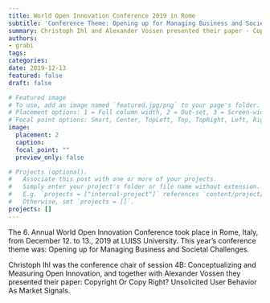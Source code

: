 ```yaml
---
title: World Open Innovation Conference 2019 in Rome
subtitle: 'Conference Theme: Opening up for Managing Business and Societal Challenges'
summary: Christoph Ihl and Alexander Vossen presented their paper - Copyright Or Copy Right? Unsolicited User Behavior As Market Signals
authors:
- grabi
tags:
categories:
date: 2019-12-13
featured: false
draft: false

# Featured image
# To use, add an image named `featured.jpg/png` to your page's folder.
# Placement options: 1 = Full column width, 2 = Out-set, 3 = Screen-width
# Focal point options: Smart, Center, TopLeft, Top, TopRight, Left, Right, BottomLeft, Bottom, BottomRight
image:
  placement: 2
  caption:
  focal_point: ""
  preview_only: false

# Projects (optional).
#   Associate this post with one or more of your projects.
#   Simply enter your project's folder or file name without extension.
#   E.g. `projects = ["internal-project"]` references `content/project/deep-learning/index.md`.
#   Otherwise, set `projects = []`.
projects: []
---
```


The 6. Annual World Open Innovation Conference took place in Rome, Italy, from December 12. to 13., 2019 at LUISS University. This year’s conference theme was: Opening up for Managing Business and Societal Challenges.

Christoph Ihl was the conference chair of session 4B:
Conceptualizing and Measuring Open Innovation, and together with Alexander Vossen they presented their paper: Copyright Or Copy Right? Unsolicited User Behavior As Market Signals.
